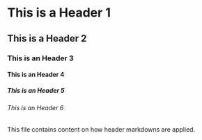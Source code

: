 # This is a Header 1
## This is a Header 2
### This is an Header 3
#### This is an Header 4
##### This is an Header 5
###### This is an Header 6



This file contains content on how header markdowns are applied.
